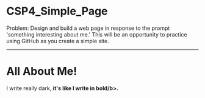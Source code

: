 # CSP4_Simple_Page
Problem: Design and build a web page in response to the prompt 'something interesting about me.' This will be an opportunity to practice using GitHub as you create a simple site.
<hr>
<h1>All About Me!</h1>
<p> I write really dark, <b>it's like I write in bold/b>.</p2>

